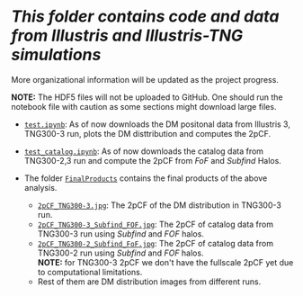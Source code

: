 # *This folder contains code and data from Illustris and Illustris-TNG simulations*

More organizational information will be updated as the project progress.

**NOTE:** The HDF5 files will not be uploaded to GitHub. One should run the notebook file with caution as some sections might download large files.

- [`test.ipynb`](test.ipynb): As of now downloads the DM positonal data from Illustris 3, TNG300-3 run, plots the DM disttribution and computes the 2pCF.
- [`test_catalog.ipynb`](test_catalog.ipynb): As of now downloads the catalog data from TNG300-2,3 run and compute the 2pCF from *FoF* and *Subfind* Halos.
- The folder [`FinalProducts`](FinalProducts) contains the final products of the above analysis.
    
    - [`2pCF_TNG300-3.jpg`](FinalProducts/2pCF_TNG300-3.jpg): The 2pCF of the DM distribution in TNG300-3 run. 
    - [`2pCF_TNG300-3_Subfind_FOF.jpg`](FinalProducts/2pCF_TNG300-3_Subfind_FOF.jpg): The 2pCF of catalog data from TNG300-3 run using *Subfind* and *FOF* halos.
    - [`2pCF_TNG300-2_Subfind_FoF.jpg`](FinalProducts/2pCF_TNG300-2_Subfind_FoF.jpg): The 2pCF of catalog data from TNG300-2 run using *Subfind* and *FOF* halos.       
    **NOTE:** for TNG300-3 2pCF we don't have the fullscale 2pCF yet due to computational limitations. 
    - Rest of them are DM distribution images from different runs.
  
<!-- ![DM distribution](FinalProducts/Illustris3_DM.jpg) -->